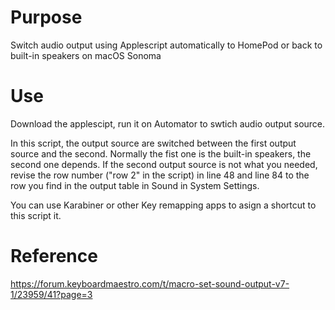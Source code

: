# Purpose
Switch audio output using Applescript automatically to HomePod or back to built-in speakers on macOS Sonoma

# Use
Download the applescipt, run it on Automator to swtich audio output source.

In this script, the output source are switched between the first output source and the second. Normally the fist one is the built-in speakers, the second one depends. If the second output source is not what you needed, revise the row number ("row 2" in the script) in line 48 and line 84 to the row you find in the output table in Sound in System Settings.

You can use Karabiner or other Key remapping apps to asign a shortcut to this script it.

# Reference
https://forum.keyboardmaestro.com/t/macro-set-sound-output-v7-1/23959/41?page=3
